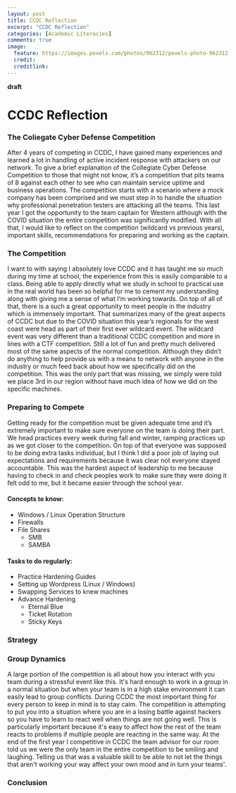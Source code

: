 ```yaml
---
layout: post
title: CCDC Reflection
excerpt: "CCDC Reflection"
categories: [Academic Literacies]
comments: true
image:
  feature: https://images.pexels.com/photos/962312/pexels-photo-962312.jpeg?auto=compress&cs=tinysrgb&dpr=2&h=750&w=1260
  credit: 
  creditlink: 
---
```


**draft**
# CCDC Reflection

### The Coliegate Cyber Defense Competition

After 4 years of competing in CCDC, I have gained many experiences and learned a lot in handling of active incident response with attackers on our network. To give a brief explanation of the Collegiate Cyber Defense Competition to those that might not know, it’s a competition that pits teams of 8 against each other to see who can maintain service uptime and business operations. The competition starts with a scenario where a mock company has been comprised and we must step in to handle the situation why professional penetration testers are attacking all the teams. This last year I got the opportunity to the team captain for Western although with the COVID situation the entire competition was significantly modified. With all that, I would like to reflect on the competition (wildcard vs previous years), important skills, recommendations for preparing and working as the captain. 

### The Competition

I want to with saying I absolutely love CCDC and it has taught me so much during my time at school, the experience from this is easily comparable to a class. Being able to apply directly what we study in school to practical use in the real world has been so helpful for me to cement my understanding along with giving me a sense of what I’m working towards. On top of all of that, there is a such a great opportunity to meet people in the industry which is immensely important. That summarizes many of the great aspects of CCDC but due to the COVID situation this year’s regionals for the west coast were head as part of their first ever wildcard event. The wildcard event was very different than a traditional CCDC competition and more in lines with a CTF competition. Still a lot of fun and pretty much delivered most of the same aspects of the normal competition. Although they didn’t do anything to help provide us with a means to network with anyone in the industry or much feed back about how we specifically did on the competition. This was the only part that was missing, we simply were told we place 3rd in our region without have much idea of how we did on the specific machines.

### Preparing to Compete

Getting ready for the competition must be given adequate time and it’s extremely important to make sure everyone on the team is doing their part. We head practices every week during fall and winter, ramping practices up as we got closer to the competition. On top of that everyone was supposed to be doing extra tasks individual, but I think I did a poor job of laying out expectations and requirements because it was clear not everyone stayed accountable. This was the hardest aspect of leadership to me because having to check in and check peoples work to make sure they were doing it felt odd to me, but it became easier through the school year. 

#### Concepts to know:
* Windows / Linux Operation Structure
* Firewalls
* File Shares
   * SMB
   * SAMBA

#### Tasks to do regularly:
* Practice Hardening Guides
* Setting up Wordpress (Linux / Windows)
* Swapping Services to knew machines
* Advance Hardening
   * Eternal Blue
   * Ticket Rotation
   * Sticky Keys

### Strategy

### Group Dynamics

A large portion of the competition is all about how you interact with you team during a stressful event like this. It's hard enough to work in a group in a normal situation but when your team is in a high stake environment it can easily lead to group conflicts. During CCDC the most important thing for every person to keep in mind is to stay calm. The competition is attempting to put you into a situation where you are in a losing battle against hackers so you have to learn to react well when things are not going well. This is particularly important because it's easy to affect how the rest of the team reacts to problems if multiple people are reacting in the same way. At the end of the first year I competitive in CCDC the team advisor for our room told us we were the only team in the entire competition to be smiling and laughing. Telling us that was a valuable skill to be able to not let the things that aren't working your way affect your own mood and in turn your teams'.


### Conclusion